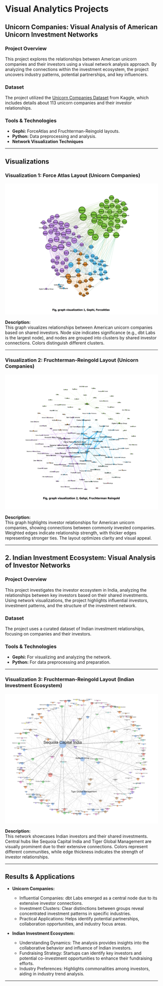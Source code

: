 # Visual Analytics Projects

## Unicorn Companies: Visual Analysis of American Unicorn Investment Networks

### Project Overview
This project explores the relationships between American unicorn companies and their investors using a visual network analysis approach. By analyzing the connections within the investment ecosystem, the project uncovers industry patterns, potential partnerships, and key influencers.

### Dataset
The project utilized the [Unicorn Companies Dataset](https://www.kaggle.com/datasets/deepcontractor/unicorn-companies-dataset) from Kaggle, which includes details about 113 unicorn companies and their investor relationships.

### Tools & Technologies
- **Gephi:** ForceAtlas and Fruchterman-Reingold layouts.
- **Python:** Data preprocessing and analysis.
- **Network Visualization Techniques**

---

## Visualizations

### Visualization 1: Force Atlas Layout (Unicorn Companies)
![Visualization 1 - Force Atlas Layout](https://github.com/imvishal09/Unicorn-Companies-Visual-Analysis-of-American-Unicorn-Investment-Networks/blob/main/Graph%20Visulaisation%201.jpg)

**Description:**  
This graph visualizes relationships between American unicorn companies based on shared investors. Node size indicates significance (e.g., dbt Labs is the largest node), and nodes are grouped into clusters by shared investor connections. Colors distinguish different clusters.

---

### Visualization 2: Fruchterman-Reingold Layout (Unicorn Companies)
![Visualization 2 - Fruchterman-Reingold Layout](https://github.com/imvishal09/Unicorn-Companies-Visual-Analysis-of-American-Unicorn-Investment-Networks/blob/main/Graph%20Visualisation%202.jpg)

**Description:**  
This graph highlights investor relationships for American unicorn companies, showing connections between commonly invested companies. Weighted edges indicate relationship strength, with thicker edges representing stronger ties. The layout optimizes clarity and visual appeal.

---

## 2. Indian Investment Ecosystem: Visual Analysis of Investor Networks

### Project Overview
This project investigates the investor ecosystem in India, analyzing the relationships between key investors based on their shared investments. Using network visualizations, the project highlights influential investors, investment patterns, and the structure of the investment network.

### Dataset
The project uses a curated dataset of Indian investment relationships, focusing on companies and their investors.

### Tools & Technologies
- **Gephi:** For visualizing and analyzing the network.
- **Python:** For data preprocessing and preparation.

---

### Visualization 3: Fruchterman-Reingold Layout (Indian Investment Ecosystem)
![Visualization 3 - Indian Investor Network](https://github.com/imvishal09/Unicorn-Companies-Visual-Analysis-of-American-Unicorn-Investment-Networks/blob/main/Graph%20Visualisaton%203.jpg)

**Description:**  
This network showcases Indian investors and their shared investments. Central hubs like Sequoia Capital India and Tiger Global Management are visually prominent due to their extensive connections. Colors represent different communities, while edge thickness indicates the strength of investor relationships.

---

## Results & Applications
- **Unicorn Companies:**
  - Influential Companies: dbt Labs emerged as a central node due to its extensive investor connections.
  - Investment Clusters: Clear distinctions between groups reveal concentrated investment patterns in specific industries.
  - Practical Applications: Helps identify potential partnerships, collaboration opportunities, and industry focus areas.

- **Indian Investment Ecosystem:**
  - Understanding Dynamics: The analysis provides insights into the collaborative behavior and influence of Indian investors.
  - Fundraising Strategy: Startups can identify key investors and potential co-investment opportunities to enhance their fundraising efforts.
  - Industry Preferences: Highlights commonalities among investors, aiding in industry trend analysis.

---

